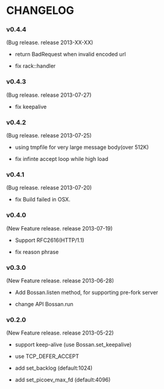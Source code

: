 # CHANGELOG

### v0.4.4

(Bug release. release 2013-XX-XX)

* return BadRequest when invalid encoded url

* fix rack::handler

### v0.4.3

(Bug release. release 2013-07-27)

* fix keepalive

### v0.4.2

(Bug release. release 2013-07-25)

* using tmpfile for very large message body(over 512K)

* fix infinte accept loop while high load

### v0.4.1

(Bug release. release 2013-07-20)

* fix Build failed in OSX.

### v0.4.0

(New Feature release. release 2013-07-19)

* Support RFC2616(HTTP/1.1)

* fix reason phrase

### v0.3.0

(New Feature release. release 2013-06-28)

* Add Bossan.listen method, for supporting pre-fork server

* change API Bossan.run

### v0.2.0

(New Feature release. release 2013-05-22)

* support keep-alive (use Bossan.set_keepalive)

* use TCP_DEFER_ACCEPT

* add set_backlog (default:1024)

* add set_picoev_max_fd (default:4096)